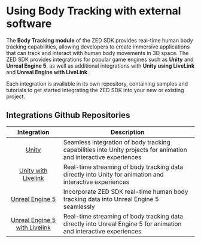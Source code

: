 # Using Body Tracking with external software

The **Body Tracking module** of the ZED SDK provides real-time human body tracking capabilities, allowing developers to create immersive applications that can track and interact with human body movements in 3D space. The ZED SDK provides integrations for popular game engines such as **Unity** and **Unreal Engine 5**, as well as additional integrations with **Unity using LiveLink** and **Unreal Engine with LiveLink**.

Each integration is available in its own repository, containing samples and tutorials to get started integrating the ZED SDK into your new or existing project.

## Integrations Github Repositories

|   Integration   	|  Description  |
| :------:	| ------	|
|  [Unity](https://github.com/stereolabs/zed-unity)	        |   Seamless integration of body tracking capabilities into Unity projects for animation and interactive experiences    |
|  [Unity with Livelink](https://github.com/stereolabs/zed-unity-livelink)	        |   Real-time streaming of body tracking data directly into Unity for animation and interactive experiences	    |
|  [Unreal Engine 5](https://github.com/stereolabs/zed-UE5)	        |   Incorporate ZED SDK real-time human body tracking data into Unreal Engine 5 seamlessly	    |
|  [Unreal Engine 5 with Livelink](https://github.com/stereolabs/zed-UE5)	        |   Real-time streaming of body tracking data directly into Unreal Engine 5 for animation and interactive experiences	    |
